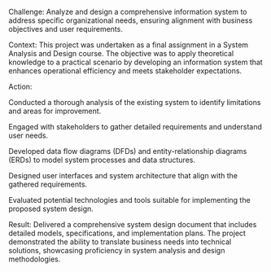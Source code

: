 Challenge:
Analyze and design a comprehensive information system to address specific organizational needs, ensuring alignment with business objectives and user requirements.​


Context:
This project was undertaken as a final assignment in a System Analysis and Design course. The objective was to apply theoretical knowledge to a practical scenario by developing an information system that enhances operational efficiency and meets stakeholder expectations.​

Action:

Conducted a thorough analysis of the existing system to identify limitations and areas for improvement.

Engaged with stakeholders to gather detailed requirements and understand user needs.

Developed data flow diagrams (DFDs) and entity-relationship diagrams (ERDs) to model system processes and data structures.

Designed user interfaces and system architecture that align with the gathered requirements.

Evaluated potential technologies and tools suitable for implementing the proposed system design.​

Result:
Delivered a comprehensive system design document that includes detailed models, specifications, and implementation plans. The project demonstrated the ability to translate business needs into technical solutions, showcasing proficiency in system analysis and design methodologies.
